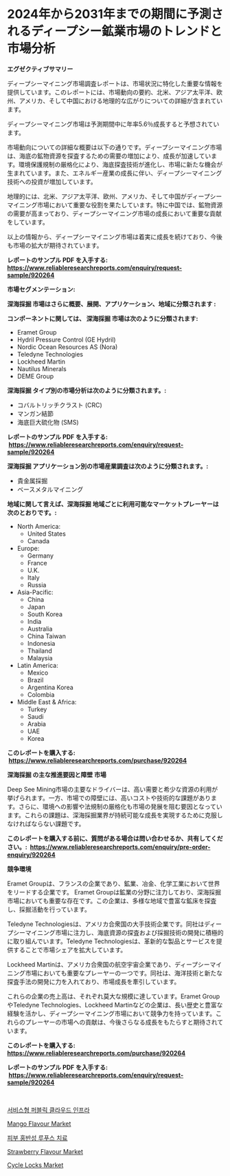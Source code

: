 <p><h1>2024年から2031年までの期間に予測されるディープシー鉱業市場のトレンドと市場分析</h1></p><p><strong>エグゼクティブサマリー</strong></p>
<p><p>ディープシーマイニング市場調査レポートは、市場状況に特化した重要な情報を提供しています。このレポートには、市場動向の要約、北米、アジア太平洋、欧州、アメリカ、そして中国における地理的な広がりについての詳細が含まれています。</p><p>ディープシーマイニング市場は予測期間中に年率5.6％成長すると予想されています。</p><p>市場動向についての詳細な概要は以下の通りです。ディープシーマイニング市場は、海底の鉱物資源を探査するための需要の増加により、成長が加速しています。環境保護規制の厳格化により、海底探査技術が進化し、市場に新たな機会が生まれています。また、エネルギー産業の成長に伴い、ディープシーマイニング技術への投資が増加しています。</p><p>地理的には、北米、アジア太平洋、欧州、アメリカ、そして中国がディープシーマイニング市場において重要な役割を果たしています。特に中国では、鉱物資源の需要が高まっており、ディープシーマイニング市場の成長において重要な貢献をしています。</p><p>以上の情報から、ディープシーマイニング市場は着実に成長を続けており、今後も市場の拡大が期待されています。</p></p>
<p><strong>レポートのサンプル PDF を入手する: <a href="https://www.reliableresearchreports.com/enquiry/request-sample/920264">https://www.reliableresearchreports.com/enquiry/request-sample/920264</a></strong></p>
<p><strong>市場セグメンテーション:</strong></p>
<p><strong> 深海採掘 市場はさらに概要、展開、アプリケーション、地域に分類されます :</strong></p>
<p><strong>コンポーネントに関しては、 深海採掘 市場は次のように分類されます: &nbsp;</strong></p>
<p><ul><li>Eramet Group</li><li>Hydril Pressure Control (GE Hydril)</li><li>Nordic Ocean Resources AS (Nora)</li><li>Teledyne Technologies</li><li>Lockheed Martin</li><li>Nautilus Minerals</li><li>DEME Group</li></ul></p>
<p><strong> 深海採掘 タイプ別の市場分析は次のように分類されます。:</strong></p>
<p><ul><li>コバルトリッチクラスト (CRC)</li><li>マンガン結節</li><li>海底巨大硫化物 (SMS)</li></ul></p>
<p><strong>レポートのサンプル PDF を入手する: &nbsp;<a href="https://www.reliableresearchreports.com/enquiry/request-sample/920264">https://www.reliableresearchreports.com/enquiry/request-sample/920264</a></strong></p>
<p><strong> 深海採掘 アプリケーション別の市場産業調査は次のように分類されます。:</strong></p>
<p><ul><li>貴金属採掘</li><li>ベースメタルマイニング</li></ul></p>
<p><strong>地域に関して言えば、深海採掘 地域ごとに利用可能なマーケットプレーヤーは次のとおりです。:</strong></p>
<p><ul>
    <li>
        North America:
        <ul>
            <li>United States</li>
            <li>Canada</li>
        </ul>
    </li>
    <li>
        Europe:
        <ul>
            <li>Germany</li>
            <li>France</li>
            <li>U.K.</li>
            <li>Italy</li>
            <li>Russia</li>
        </ul>
    </li>
    <li>
        Asia-Pacific:
        <ul>
            <li>China</li>
            <li>Japan</li>
            <li>South Korea</li>
            <li>India</li>
            <li>Australia</li>
            <li>China Taiwan</li>
            <li>Indonesia</li>
            <li>Thailand</li>
            <li>Malaysia</li>
        </ul>
    </li>
    <li>
        Latin America:
        <ul>
            <li>Mexico</li>
            <li>Brazil</li>
            <li>Argentina Korea</li>
            <li>Colombia</li>
        </ul>
    </li>
    <li>
        Middle East & Africa:
        <ul>
            <li>Turkey</li>
            <li>Saudi</li>
            <li>Arabia</li>
            <li>UAE</li>
            <li>Korea</li>
        </ul>
    </li>
    </ul></p>
<p><strong>このレポートを購入する: &nbsp;<a href="https://www.reliableresearchreports.com/purchase/920264">https://www.reliableresearchreports.com/purchase/920264</a></strong></p>
<p><strong>深海採掘 の主な推進要因と障壁 市場</strong></p>
<p><p>Deep See Mining市場の主要なドライバーは、高い需要と希少な資源の利用が挙げられます。一方、市場での障壁には、高いコストや技術的な課題があります。さらに、環境への影響や法規制の厳格化も市場の発展を阻む要因となっています。これらの課題は、深海採掘業界が持続可能な成長を実現するために克服しなければならない課題です。</p></p>
<p><strong>このレポートを購入する前に、質問がある場合は問い合わせるか、共有してください。:&nbsp; <a href="https://www.reliableresearchreports.com/enquiry/pre-order-enquiry/920264">https://www.reliableresearchreports.com/enquiry/pre-order-enquiry/920264</a></strong></p>
<p><strong>競争環境</strong></p>
<p><p>Eramet Groupは、フランスの企業であり、鉱業、冶金、化学工業において世界をリードする企業です。 Eramet Groupは鉱業の分野に注力しており、深海採掘市場においても重要な存在です。この企業は、多様な地域で豊富な鉱床を探査し、採掘活動を行っています。</p><p>Teledyne Technologiesは、アメリカ合衆国の大手技術企業です。同社はディープシーマイニング市場に注力し、海底資源の探査および採掘技術の開発に積極的に取り組んでいます。Teledyne Technologiesは、革新的な製品とサービスを提供することで市場シェアを拡大しています。</p><p>Lockheed Martinは、アメリカ合衆国の航空宇宙企業であり、ディープシーマイニング市場においても重要なプレーヤーの一つです。同社は、海洋技術と新たな探査手法の開発に力を入れており、市場成長を牽引しています。</p><p>これらの企業の売上高は、それぞれ莫大な規模に達しています。Eramet GroupやTeledyne Technologies、Lockheed Martinなどの企業は、長い歴史と豊富な経験を活かし、ディープシーマイニング市場において競争力を持っています。これらのプレーヤーの市場への貢献は、今後さらなる成長をもたらすと期待されています。</p></p>
<p><strong>このレポートを購入する: &nbsp; <a href="https://www.reliableresearchreports.com/purchase/920264">https://www.reliableresearchreports.com/purchase/920264</a></strong></p>
<p><strong>レポートのサンプル PDF を入手する: &nbsp;<a href="https://www.reliableresearchreports.com/enquiry/request-sample/920264">https://www.reliableresearchreports.com/enquiry/request-sample/920264</a></strong><strong></strong></p>
<p>&nbsp;</p>
<p><p><a href="https://github.com/vs2869dizt0/Market-Research-Report-List-1/blob/main/9063433183071.md">서비스형 퍼블릭 클라우드 인프라</a></p><p><a href="https://github.com/gdfhhhj/Market-Research-Report-List-3/blob/main/mango-flavour-market.md">Mango Flavour Market</a></p><p><a href="https://github.com/sougarounis/Market-Research-Report-List-2/blob/main/1227398183070.md">피부 홍반성 루푸스 치료</a></p><p><a href="https://github.com/RichRobinson5/Market-Research-Report-List-3/blob/main/strawberry-flavour-market.md">Strawberry Flavour Market</a></p><p><a href="https://issuu.com/reportprime-2/docs/cycle-locks-market-size-2030.pptx">Cycle Locks Market</a></p></p>